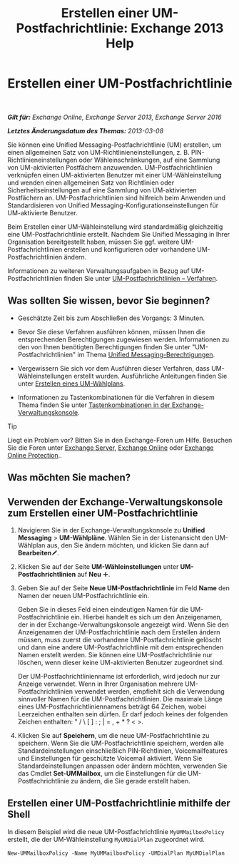 ﻿---
title: 'Erstellen einer UM-Postfachrichtlinie: Exchange 2013 Help'
TOCTitle: Erstellen einer UM-Postfachrichtlinie
ms:assetid: 7f20874b-c46c-4505-9a78-f63eacb578ff
ms:mtpsurl: https://technet.microsoft.com/de-de/library/Bb123510(v=EXCHG.150)
ms:contentKeyID: 50554851
ms.date: 04/24/2018
mtps_version: v=EXCHG.150
f1_keywords:
- Microsoft.Exchange.Management.SnapIn.Esm.Servers.UnifiedMessaging.CreateUMMailboxPolicyWizardForm.CreateUMMailboxPolicyWizardPage
ms.translationtype: HT
---

# Erstellen einer UM-Postfachrichtlinie

 

_**Gilt für:** Exchange Online, Exchange Server 2013, Exchange Server 2016_

_**Letztes Änderungsdatum des Themas:** 2013-03-08_

Sie können eine Unified Messaging-Postfachrichtlinie (UM) erstellen, um einen allgemeinen Satz von UM-Richtlinieneinstellungen, z. B. PIN-Richtlinieneinstellungen oder Wähleinschränkungen, auf eine Sammlung von UM-aktivierten Postfächern anzuwenden. UM-Postfachrichtlinien verknüpfen einen UM-aktivierten Benutzer mit einer UM-Wähleinstellung und wenden einen allgemeinen Satz von Richtlinien oder Sicherheitseinstellungen auf eine Sammlung von UM-aktivierten Postfächern an. UM-Postfachrichtlinien sind hilfreich beim Anwenden und Standardisieren von Unified Messaging-Konfigurationseinstellungen für UM-aktivierte Benutzer.

Beim Erstellen einer UM-Wähleinstellung wird standardmäßig gleichzeitig eine UM-Postfachrichtlinie erstellt. Nachdem Sie Unified Messaging in Ihrer Organisation bereitgestellt haben, müssen Sie ggf. weitere UM-Postfachrichtlinien erstellen und konfigurieren oder vorhandene UM-Postfachrichtlinien ändern.

Informationen zu weiteren Verwaltungsaufgaben in Bezug auf UM-Postfachrichtlinien finden Sie unter [UM-Postfachrichtlinien – Verfahren](https://technet.microsoft.com/de-de/library/JJ851061(v=EXCHG.150)).

## Was sollten Sie wissen, bevor Sie beginnen?

  - Geschätzte Zeit bis zum Abschließen des Vorgangs: 3 Minuten.

  - Bevor Sie diese Verfahren ausführen können, müssen Ihnen die entsprechenden Berechtigungen zugewiesen werden. Informationen zu den von Ihnen benötigten Berechtigungen finden Sie unter "UM-Postfachrichtlinien" im Thema [Unified Messaging-Berechtigungen](unified-messaging-permissions-exchange-2013-help.md).

  - Vergewissern Sie sich vor dem Ausführen dieser Verfahren, dass UM-Wähleinstellungen erstellt wurden. Ausführliche Anleitungen finden Sie unter [Erstellen eines UM-Wählplans](https://technet.microsoft.com/de-de/library/Bb123819(v=EXCHG.150)).

  - Informationen zu Tastenkombinationen für die Verfahren in diesem Thema finden Sie unter [Tastenkombinationen in der Exchange-Verwaltungskonsole](keyboard-shortcuts-in-the-exchange-admin-center-exchange-online-protection-help.md).


> [!TIP]
> Liegt ein Problem vor? Bitten Sie in den Exchange-Foren um Hilfe. Besuchen Sie die Foren unter <A href="https://go.microsoft.com/fwlink/p/?linkid=60612">Exchange Server</A>, <A href="https://go.microsoft.com/fwlink/p/?linkid=267542">Exchange Online</A> oder <A href="https://go.microsoft.com/fwlink/p/?linkid=285351">Exchange Online Protection</A>..



## Was möchten Sie machen?

## Verwenden der Exchange-Verwaltungskonsole zum Erstellen einer UM-Postfachrichtlinie

1.  Navigieren Sie in der Exchange-Verwaltungskonsole zu **Unified Messaging** \> **UM-Wählpläne**. Wählen Sie in der Listenansicht den UM-Wählplan aus, den Sie ändern möchten, und klicken Sie dann auf **Bearbeiten**![Bearbeitungssymbol](images/Bb124582.6f53ccb2-1f13-4c02-bea0-30690e6ea71d(EXCHG.150).gif "Bearbeitungssymbol").

2.  Klicken Sie auf der Seite **UM-Wähleinstellungen** unter **UM-Postfachrichtlinien** auf **Neu** ![Hinzufügen (Symbol)](images/JJ218640.c1e75329-d6d7-4073-a27d-498590bbb558(EXCHG.150).gif "Hinzufügen (Symbol)").

3.  Geben Sie auf der Seite **Neue UM-Postfachrichtlinie** im Feld **Name** den Namen der neuen UM-Postfachrichtlinie ein.
    
    Geben Sie in dieses Feld einen eindeutigen Namen für die UM-Postfachrichtlinie ein. Hierbei handelt es sich um den Anzeigenamen, der in der Exchange-Verwaltungskonsole angezeigt wird. Wenn Sie den Anzeigenamen der UM-Postfachrichtlinie nach dem Erstellen ändern müssen, muss zuerst die vorhandene UM-Postfachrichtlinie gelöscht und dann eine andere UM-Postfachrichtlinie mit dem entsprechenden Namen erstellt werden. Sie können eine UM-Postfachrichtlinie nur löschen, wenn dieser keine UM-aktivierten Benutzer zugeordnet sind.
    
    Der UM-Postfachrichtlinienname ist erforderlich, wird jedoch nur zur Anzeige verwendet. Wenn in Ihrer Organisation mehrere UM-Postfachrichtlinien verwendet werden, empfiehlt sich die Verwendung sinnvoller Namen für die UM-Postfachrichtlinien. Die maximale Länge eines UM-Postfachrichtliniennamens beträgt 64 Zeichen, wobei Leerzeichen enthalten sein dürfen. Er darf jedoch keines der folgenden Zeichen enthalten: " / \\ \[ \] : ; | = , + \* ? \< \>.

4.  Klicken Sie auf **Speichern**, um die neue UM-Postfachrichtlinie zu speichern. Wenn Sie die UM-Postfachrichtlinie speichern, werden alle Standardeinstellungen einschließlich PIN-Richtlinien, Voicemailfeatures und Einstellungen für geschützte Voicemail aktiviert. Wenn Sie Standardeinstellungen anpassen oder ändern möchten, verwenden Sie das Cmdlet **Set-UMMailbox**, um die Einstellungen für die UM-Postfachrichtlinie zu ändern, die Sie gerade erstellt haben.

## Erstellen einer UM-Postfachrichtlinie mithilfe der Shell

In diesem Beispiel wird die neue UM-Postfachrichtlinie `MyUMMailboxPolicy` erstellt, die der UM-Wähleinstellung `MyUMDialPlan` zugeordnet wird.

    New-UMMailboxPolicy -Name MyUMMailboxPolicy -UMDialPlan MyUMDialPlan

